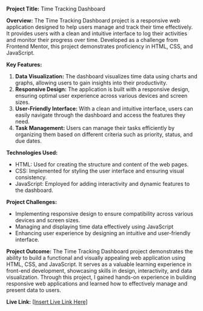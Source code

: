 **Project Title:** Time Tracking Dashboard

**Overview:**
The Time Tracking Dashboard project is a responsive web application designed to help users manage and track their time effectively. It provides users with a clean and intuitive interface to log their activities and monitor their progress over time. Developed as a challenge from Frontend Mentor, this project demonstrates proficiency in HTML, CSS, and JavaScript.

**Key Features:**


1. **Data Visualization:** The dashboard visualizes time data using charts and graphs, allowing users to gain insights into their productivity.
2. **Responsive Design:** The application is built with a responsive design, ensuring optimal user experience across various devices and screen sizes.
3. **User-Friendly Interface:** With a clean and intuitive interface, users can easily navigate through the dashboard and access the features they need.
4. **Task Management:** Users can manage their tasks efficiently by organizing them based on different criteria such as priority, status, and due dates.

**Technologies Used:**

- HTML: Used for creating the structure and content of the web pages.
- CSS: Implemented for styling the user interface and ensuring visual consistency.
- JavaScript: Employed for adding interactivity and dynamic features to the dashboard.

**Project Challenges:**

- Implementing responsive design to ensure compatibility across various devices and screen sizes.
- Managing and displaying time data effectively using JavaScript
- Enhancing user experience by designing an intuitive and user-friendly interface.

**Project Outcome:**
The Time Tracking Dashboard project demonstrates the ability to build a functional and visually appealing web application using HTML, CSS, and JavaScript. It serves as a valuable learning experience in front-end development, showcasing skills in design, interactivity, and data visualization. Through this project, I gained hands-on experience in building responsive web applications and learned how to effectively manage and present data to users.

**Live Link:** [[Insert Live Link Here](https://time-tracking-app-honore.netlify.app)]
